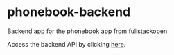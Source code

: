 # phonebook-backend
Backend app for the phonebook app from fullstackopen

Access the backend API by clicking [here](https://phonebook-backend-part3-t3h1.onrender.com/info).
